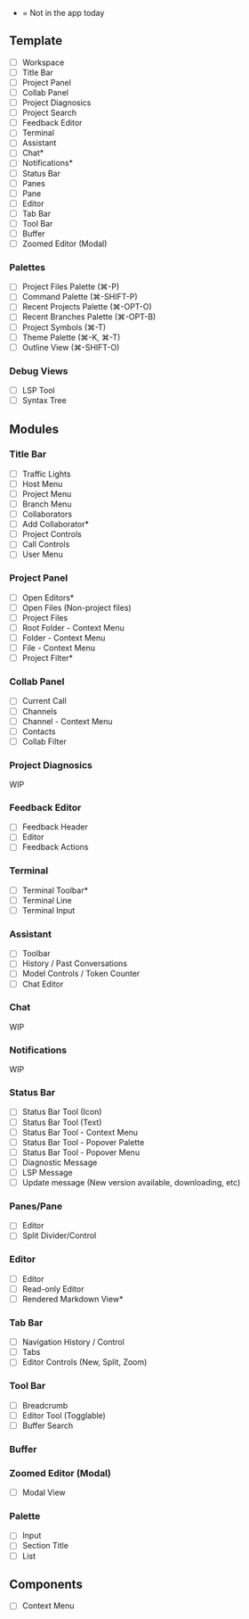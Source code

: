 * = Not in the app today

## Template
- [ ] Workspace
- [ ] Title Bar
- [ ] Project Panel
- [ ] Collab Panel
- [ ] Project Diagnosics
- [ ] Project Search
- [ ] Feedback Editor
- [ ] Terminal
- [ ] Assistant
- [ ] Chat*
- [ ] Notifications*
- [ ] Status Bar
- [ ] Panes
- [ ] Pane
- [ ] Editor
- [ ] Tab Bar
- [ ] Tool Bar
- [ ] Buffer
- [ ] Zoomed Editor (Modal)

### Palettes
- [ ] Project Files Palette (⌘-P)
- [ ] Command Palette (⌘-SHIFT-P)
- [ ] Recent Projects Palette (⌘-OPT-O)
- [ ] Recent Branches Palette (⌘-OPT-B)
- [ ] Project Symbols (⌘-T)
- [ ] Theme Palette (⌘-K, ⌘-T)
- [ ] Outline View (⌘-SHIFT-O)

### Debug Views
- [ ] LSP Tool
- [ ] Syntax Tree

## Modules

### Title Bar
- [ ] Traffic Lights
- [ ] Host Menu
- [ ] Project Menu
- [ ] Branch Menu
- [ ] Collaborators
- [ ] Add Collaborator*
- [ ] Project Controls
- [ ] Call Controls
- [ ] User Menu

### Project Panel
- [ ] Open Editors*
- [ ] Open Files (Non-project files)
- [ ] Project Files
- [ ] Root Folder - Context Menu
- [ ] Folder - Context Menu
- [ ] File - Context Menu
- [ ] Project Filter*

### Collab Panel
- [ ] Current Call
- [ ] Channels
- [ ] Channel - Context Menu
- [ ] Contacts
- [ ] Collab Filter

### Project Diagnosics
WIP

### Feedback Editor
- [ ] Feedback Header
- [ ] Editor
- [ ] Feedback Actions

### Terminal
- [ ] Terminal Toolbar*
- [ ] Terminal Line
- [ ] Terminal Input

### Assistant
- [ ] Toolbar
- [ ] History / Past Conversations
- [ ] Model Controls / Token Counter
- [ ] Chat Editor

### Chat
WIP

### Notifications
WIP

### Status Bar
- [ ] Status Bar Tool (Icon)
- [ ] Status Bar Tool (Text)
- [ ] Status Bar Tool - Context Menu
- [ ] Status Bar Tool - Popover Palette
- [ ] Status Bar Tool - Popover Menu
- [ ] Diagnostic Message
- [ ] LSP Message
- [ ] Update message (New version available, downloading, etc)

### Panes/Pane

- [ ] Editor
- [ ] Split Divider/Control

### Editor
- [ ] Editor
- [ ] Read-only Editor
- [ ] Rendered Markdown View*

### Tab Bar
- [ ] Navigation History / Control
- [ ] Tabs
- [ ] Editor Controls (New, Split, Zoom)

### Tool Bar
- [ ] Breadcrumb
- [ ] Editor Tool (Togglable)
- [ ] Buffer Search

### Buffer

### Zoomed Editor (Modal)
- [ ] Modal View

### Palette
- [ ] Input
- [ ] Section Title
- [ ] List

## Components

- [ ] Context Menu
